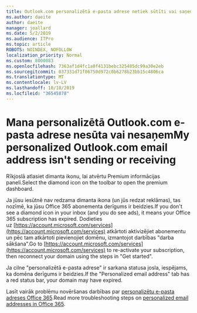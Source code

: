 ```yaml
---
title: Outlook.com personalizētā e-pasta adrese netiek sūtīti vai saņemti
ms.author: daeite
author: daeite
manager: joallard
ms.date: 5/2/2019
ms.audience: ITPro
ms.topic: article
ROBOTS: NOINDEX, NOFOLLOW
localization_priority: Normal
ms.custom: 8000083
ms.openlocfilehash: 7363af1d4fc1a0f4131bebc325485dc99a30e2eb
ms.sourcegitcommit: 037331d71f06750d972c0b6278b23bb15c4806ca
ms.translationtype: MT
ms.contentlocale: lv-LV
ms.lasthandoff: 10/18/2019
ms.locfileid: "36545878"
---
```

# <a name="my-personalized-outlookcom-email-address-isnt-sending-or-receiving"></a><span data-ttu-id="75376-102">Mana personalizētā Outlook.com e-pasta adrese nesūta vai nesaņem</span><span class="sxs-lookup"><span data-stu-id="75376-102">My personalized Outlook.com email address isn't sending or receiving</span></span>

<span data-ttu-id="75376-103">Rīkjoslā atlasiet dimanta ikonu, lai atvērtu Premium informācijas paneli.</span><span class="sxs-lookup"><span data-stu-id="75376-103">Select the diamond icon on the toolbar to open the premium dashboard.</span></span>

<span data-ttu-id="75376-104">Ja jūsu iesūtnē nav redzama dimanta ikona (un jūs redzat reklāmas), tas nozīmē, ka jūsu Office 365 abonementa derīgums ir beidzies.</span><span class="sxs-lookup"><span data-stu-id="75376-104">If you don't see a diamond icon in your inbox (and you do see ads), it means your Office 365 subscription has expired.</span></span> <span data-ttu-id="75376-105">Dodieties uz [https://account.microsoft.com/services](https://account.microsoft.com/services) atkārtoti aktivizējiet abonementu un pēc tam atkārtoti pievienojiet domēnu, izmantojot darbības "darba sākšana".</span><span class="sxs-lookup"><span data-stu-id="75376-105">Go to [https://account.microsoft.com/services](https://account.microsoft.com/services) to re-activate your subscription, then reconnect your domain using the steps in "Get started".</span></span>

<span data-ttu-id="75376-106">Ja cilne "personalizētā e-pasta adrese" ir sarkana statusa josla, iespējams, ka domēna derīgums ir beidzies.</span><span class="sxs-lookup"><span data-stu-id="75376-106">If the "Personalized email address" tab has a red status bar, your domain may have expired.</span></span>

<span data-ttu-id="75376-107">Lasīt vairāk problēmu novēršanas darbības par [personalizētu e-pasta adreses Office 365](https://support.office.com/article/75416a58-b225-4c02-8c07-8979403b427b?wt.mc_id=Office_Outlook_com_Alchemy).</span><span class="sxs-lookup"><span data-stu-id="75376-107">Read more troubleshooting steps on [personalized email addresses in Office 365](https://support.office.com/article/75416a58-b225-4c02-8c07-8979403b427b?wt.mc_id=Office_Outlook_com_Alchemy).</span></span>